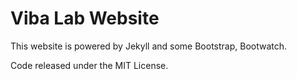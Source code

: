 # Viba Lab Website

This website is powered by Jekyll and some Bootstrap, Bootwatch. 

Code released under the MIT License.

